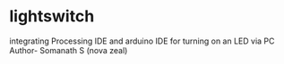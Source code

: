 # lightswitch
integrating Processing IDE and arduino IDE for turning on an LED via PC
<br>
Author- Somanath S (nova zeal)
